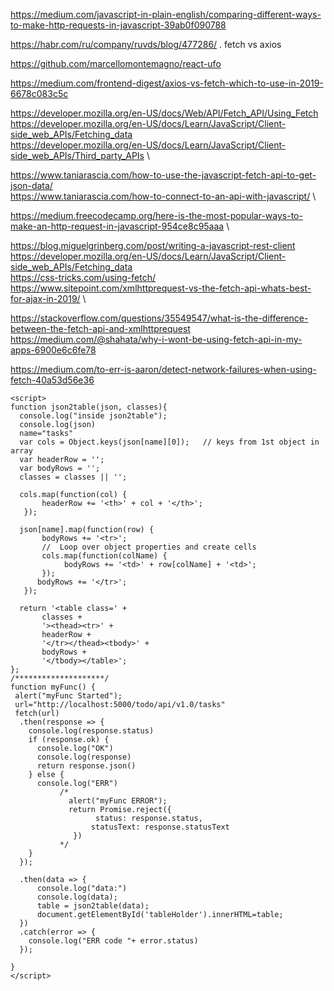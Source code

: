 <https://medium.com/javascript-in-plain-english/comparing-different-ways-to-make-http-requests-in-javascript-39ab0f090788>

<https://habr.com/ru/company/ruvds/blog/477286/> .  fetch vs axios

<https://github.com/marcellomontemagno/react-ufo>

<https://medium.com/frontend-digest/axios-vs-fetch-which-to-use-in-2019-6678c083c5c>

<https://developer.mozilla.org/en-US/docs/Web/API/Fetch_API/Using_Fetch> \
<https://developer.mozilla.org/en-US/docs/Learn/JavaScript/Client-side_web_APIs/Fetching_data> \
<https://developer.mozilla.org/en-US/docs/Learn/JavaScript/Client-side_web_APIs/Third_party_APIs> \

<https://www.taniarascia.com/how-to-use-the-javascript-fetch-api-to-get-json-data/> \
<https://www.taniarascia.com/how-to-connect-to-an-api-with-javascript/> \

<https://medium.freecodecamp.org/here-is-the-most-popular-ways-to-make-an-http-request-in-javascript-954ce8c95aaa> \

<https://blog.miguelgrinberg.com/post/writing-a-javascript-rest-client> \
<https://developer.mozilla.org/en-US/docs/Learn/JavaScript/Client-side_web_APIs/Fetching_data> \
<https://css-tricks.com/using-fetch/> \
<https://www.sitepoint.com/xmlhttprequest-vs-the-fetch-api-whats-best-for-ajax-in-2019/> \

<https://stackoverflow.com/questions/35549547/what-is-the-difference-between-the-fetch-api-and-xmlhttprequest> \
<https://medium.com/@shahata/why-i-wont-be-using-fetch-api-in-my-apps-6900e6c6fe78> 


<https://medium.com/to-err-is-aaron/detect-network-failures-when-using-fetch-40a53d56e36>

```
<script>
function json2table(json, classes){
  console.log("inside json2table");
  console.log(json)
  name="tasks"
  var cols = Object.keys(json[name][0]);   // keys from 1st object in array
  var headerRow = '';
  var bodyRows = '';
  classes = classes || '';

  cols.map(function(col) {
       headerRow += '<th>' + col + '</th>';
   });

  json[name].map(function(row) {
       bodyRows += '<tr>';
       //  Loop over object properties and create cells
       cols.map(function(colName) {
            bodyRows += '<td>' + row[colName] + '<td>';
       });
      bodyRows += '</tr>';
   });

  return '<table class=' +
       classes +
       '><thead><tr>' +
       headerRow +
       '</tr></thead><tbody>' +
       bodyRows +
       '</tbody></table>';
};
/********************/
function myFunc() {
 alert("myFunc Started");
 url="http://localhost:5000/todo/api/v1.0/tasks"
 fetch(url)
  .then(response => {
    console.log(response.status)
    if (response.ok) {
      console.log("OK")
      console.log(response)
      return response.json()
    } else {
      console.log("ERR")
           /* 
             alert("myFunc ERROR");
             return Promise.reject({
                   status: response.status,
                  statusText: response.statusText
              })
           */
    }
  });

  .then(data => {
      console.log("data:")
      console.log(data);
      table = json2table(data);
      document.getElementById('tableHolder').innerHTML=table;
  })
  .catch(error => {
    console.log("ERR code "+ error.status)
  });

}  
</script>  
```

